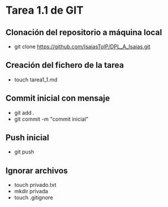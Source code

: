 # Tarea 1.1 de GIT
## Clonación del repositorio a máquina local
- git clone https://github.com/IsaiasTolP/DPL_A_Isaias.git

## Creación del fichero de la tarea
- touch tarea1_1.md

## Commit inicial con mensaje
- git add .
- git commit -m "commit inicial"

## Push inicial
- git push

## Ignorar archivos
- touch privado.txt
- mkdir privada
- touch .gitignore